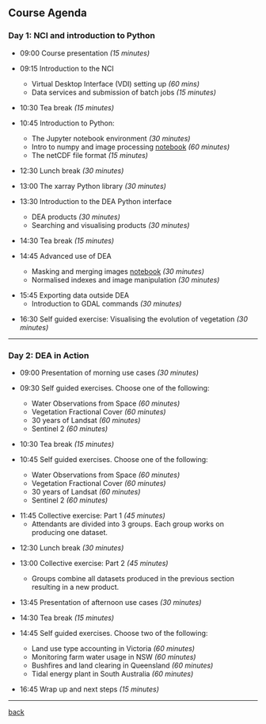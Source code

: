 ## Course Agenda

### Day 1: NCI and introduction to Python

* 09:00 Course presentation _(15 minutes)_

* 09:15 Introduction to the NCI
    - Virtual Desktop Interface (VDI) setting up _(60 mins)_
    - Data services and submission of batch jobs _(15 minutes)_

<!-- -->

* 10:30 Tea break _(15 minutes)_

* 10:45 Introduction to Python:
    - The Jupyter notebook environment _(30 minutes)_
    - Intro to numpy and image processing [notebook](/notebooks/1_intro_to_numpy.html) _(60 minutes)_
    - The netCDF file format _(15 minutes)_

<!-- -->

* 12:30 Lunch break _(30 minutes)_

* 13:00 The xarray Python library _(30 minutes)_

* 13:30 Introduction to the DEA Python interface
    - DEA products _(30 minutes)_
    - Searching and visualising products _(30 minutes)_

<!-- -->

* 14:30 Tea break _(15 minutes)_

* 14:45 Advanced use of DEA
    - Masking and merging images [notebook](/notebooks/2_image_analysis.html) _(30 minutes)_
    - Normalised indexes and image manipulation _(30 minutes)_

<!-- -->

* 15:45 Exporting data outside DEA
    - Introduction to GDAL commands _(30 minutes)_

<!-- -->

* 16:30 Self guided exercise: Visualising the evolution of vegetation _(30 minutes)_

***

### Day 2: DEA in Action

* 09:00 Presentation of morning use cases _(30 minutes)_

* 09:30 Self guided exercises. Choose one of the following:
    - Water Observations from Space _(60 minutes)_
    - Vegetation Fractional Cover _(60 minutes)_
    - 30 years of Landsat  _(60 minutes)_
    - Sentinel 2 _(60 minutes)_

<!-- -->

* 10:30 Tea break _(15 minutes)_

* 10:45 Self guided exercises. Choose one of the following:
    - Water Observations from Space _(60 minutes)_
    - Vegetation Fractional Cover _(60 minutes)_
    - 30 years of Landsat  _(60 minutes)_
    - Sentinel 2 _(60 minutes)_

<!-- -->

* 11:45 Collective exercise: Part 1 _(45 minutes)_
    - Attendants are divided into 3 groups. Each group works on producing one dataset.

<!-- -->

* 12:30 Lunch break _(30 minutes)_

* 13:00 Collective exercise: Part 2 _(45 minutes)_
    - Groups combine all datasets produced in the previous section resulting in a new product.

<!-- -->

* 13:45 Presentation of afternoon use cases _(30 minutes)_

* 14:30 Tea break _(15 minutes)_

* 14:45 Self guided exercises. Choose two of the following:
    - Land use type accounting in Victoria _(60 minutes)_
    - Monitoring farm water usage in NSW _(60 minutes)_
    - Bushfires and land clearing in Queensland _(60 minutes)_
    - Tidal energy plant in South Australia _(60 minutes)_

<!-- -->

* 16:45 Wrap up and next steps _(15 minutes)_

***

[back](./)
